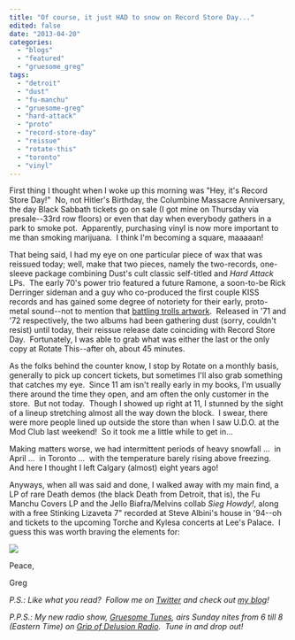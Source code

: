 ```yaml
---
title: "Of course, it just HAD to snow on Record Store Day..."
edited: false
date: "2013-04-20"
categories:
  - "blogs"
  - "featured"
  - "gruesome_greg"
tags:
  - "detroit"
  - "dust"
  - "fu-manchu"
  - "gruesome-greg"
  - "hard-attack"
  - "proto"
  - "record-store-day"
  - "reissue"
  - "rotate-this"
  - "toronto"
  - "vinyl"
---
```


First thing I thought when I woke up this morning was "Hey, it's Record Store Day!"  No, not Hitler's Birthday, the Columbine Massacre Anniversary, the day Black Sabbath tickets go on sale (I got mine on Thursday via presale--33rd row floors) or even that day when everybody gathers in a park to smoke pot.  Apparently, purchasing vinyl is now more important to me than smoking marijuana.  I think I'm becoming a square, maaaaan!

That being said, I had my eye on one particular piece of wax that was reissued today; well, make that two pieces, namely the two-records, one-sleeve package combining Dust's cult classic self-titled and _Hard Attack_ LPs.  The early 70's power trio featured a future Ramone, a soon-to-be Rick Derringer sideman and a guy who co-produced the first couple KISS records and has gained some degree of notoriety for their early, proto-metal sound--not to mention that [battling trolls artwork](http://farm5.staticflickr.com/4142/4760929389_f89bd5dbd6_b.jpg).  Released in '71 and '72 respectively, the two albums had been gathering dust (sorry, couldn't resist) until today, their reissue release date coinciding with Record Store Day.  Fortunately, I was able to grab what was either the last or the only copy at Rotate This--after oh, about 45 minutes.

As the folks behind the counter know, I stop by Rotate on a monthly basis, generally to pick up concert tickets, but sometimes I'll also grab something that catches my eye.  Since 11 am isn't really early in my books, I'm usually there around the time they open, and am often the only customer in the store.  But not today.  Though I showed up right at 11, I stunned by the sight of a lineup stretching almost all the way down the block.  I swear, there were more people lined up outside the store than when I saw U.D.O. at the Mod Club last weekend!  So it took me a little while to get in...

Making matters worse, we had intermittent periods of heavy snowfall ...  in April ...  in Toronto ...  with the temperature barely rising above freezing.  And here I thought I left Calgary (almost) eight years ago!

Anyways, when all was said and done, I walked away with my main find, a LP of rare Death demos (the black Death from Detroit, that is), the Fu Manchu Covers LP and the Jello Biafra/Melvins collab _Sieg Howdy!_, along with a free Stinking Lizaveta 7" recorded at Steve Albini's house in '94--oh and tickets to the upcoming Torche and Kylesa concerts at Lee's Palace.  I guess this was worth braving the elements for:

![](https://pbs.twimg.com/media/BIT8m5vCYAMYiMt.jpg)

Peace,

Greg

_P.S.: Like what you read?  Follow me on [Twitter](http://twitter.com/gruesomeviews) and check out [my blog](http://gruesomeviews.com/)!_

_P.P.S.: My new radio show, [Gruesome Tunes](http://gruesomeviews.com/category/music/gruesome-tunes/), airs Sunday nites from 6 till 8 (Eastern Time) on [Grip of Delusion Radio](http://www.steamingheathen.com/delusion/).  Tune in and drop out!_
